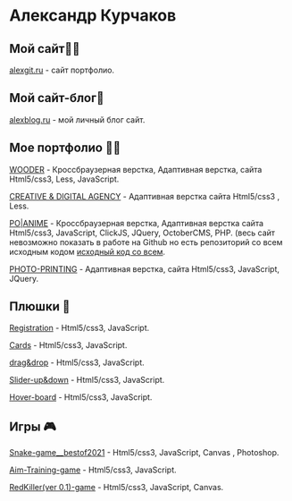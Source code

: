 # Александр Курчаков

## Мой сайт🐱‍🏍
[alexgit.ru](http://alexgit.ru/) - сайт портфолио.

## Мой сайт-блог🧨
[alexblog.ru](https://alexblog.alexgit.ru/) - мой личный блог сайт.

## Мое портфолио 🐱‍👤

[WOODER](https://alexanderadon.github.io/Wooder__site/) - Кроссбраузерная верстка, Адаптивная верстка, сайта Html5/css3, Less, JavaScript.

[CREATIVE & DIGITAL AGENCY](https://alexanderadon.github.io/Creativ/) - Адаптивная верстка сайта Html5/css3 , Less.

[PO|ANIME](https://alexanderadon.github.io/site-12/assets/) - Кроссбраузерная верстка, Адаптивная верстка сайта Html5/css3, JavaScript, ClickJS, JQuery, OctoberCMS, PHP. (весь сайт невозможно показать в работе на Github но еcть репозиторий со всем исходным кодом [исходный код со всем](https://github.com/Alexanderadon/Po-Anime).

[PHOTO-PRINTING](https://alexanderadon.github.io/SITE_YOR_LIFE/) - Адаптивная верстка, сайта Html5/css3, JavaScript, JQuery.

## Плюшки 🍪

[Registration](https://alexanderadon.github.io/registration/) - Html5/css3, JavaScript.

[Cards](https://alexanderadon.github.io/Projects__car--card/) - Html5/css3, JavaScript.

[drag&drop](https://alexanderadon.github.io/Projects__trellow--drag&drop/) - Html5/css3, JavaScript.

[Slider-up&down](https://alexanderadon.github.io/Projects__up&down--slider/) - Html5/css3, JavaScript.

[Hover-board](https://Alexanderadon.github.io/Projects__game--hoverBoard/) - Html5/css3, JavaScript.

## Игры 🎮

[Snake-game__bestof2021](https://alexanderadon.github.io/Projects__game--snake/) - Html5/css3, JavaScript, Canvas , Photoshop.

[Aim-Training-game](https://alexanderadon.github.io/Projects__game--aimtraining/) - Html5/css3, JavaScript.

[RedKiller(ver 0.1)-game](https://alexanderadon.github.io/Projects__game--redKiller/) - Html5/css3, JavaScript, Canvas.








